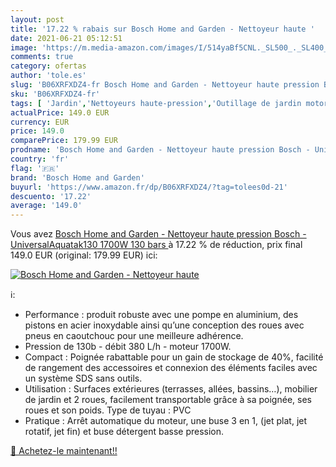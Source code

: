 ```yaml
---
layout: post
title: '17.22 % rabais sur Bosch Home and Garden - Nettoyeur haute '
date: 2021-06-21 05:12:51
image: 'https://m.media-amazon.com/images/I/514yaBf5CNL._SL500_._SL400_.jpg'
comments: true
category: ofertas
author: 'tole.es'
slug: 'B06XRFXDZ4-fr Bosch Home and Garden - Nettoyeur haute pression Bosch -...'
sku: 'B06XRFXDZ4-fr'
tags: [ 'Jardin','Nettoyeurs haute-pression','Outillage de jardin motorisé','Tondeuses et outillage de jardin motorisé','bosch home and garden', ]
actualPrice: 149.0 EUR
currency: EUR
price: 149.0
comparePrice: 179.99 EUR
prodname: 'Bosch Home and Garden - Nettoyeur haute pression Bosch - UniversalAquatak130  1700W  130 bars '
country: 'fr'
flag: '🇫🇷'
brand: 'Bosch Home and Garden'
buyurl: 'https://www.amazon.fr/dp/B06XRFXDZ4/?tag=tolees0d-21'
descuento: '17.22'
average: '149.0'
---
```


Vous avez [Bosch Home and Garden - Nettoyeur haute pression Bosch - UniversalAquatak130  1700W  130 bars ](https://www.amazon.fr/dp/B06XRFXDZ4/?tag=tolees0d-21)  à  17.22 % de réduction, prix final  149.0 EUR (original: 179.99 EUR) ici:

[![Bosch Home and Garden - Nettoyeur haute ](https://m.media-amazon.com/images/I/514yaBf5CNL._SL500_._SL400_.jpg)](https://www.amazon.fr/dp/B06XRFXDZ4/?tag=tolees0d-21)

ℹ️:

- Performance : produit robuste avec une pompe en aluminium, des pistons en acier inoxydable ainsi qu’une conception des roues avec pneus en caoutchouc pour une meilleure adhérence.
- Pression de 130b - débit 380 L/h - moteur 1700W.
- Compact : Poignée rabattable pour un gain de stockage de 40%, facilité de rangement des accessoires et connexion des éléments faciles avec un système SDS sans outils.
- Utilisation : Surfaces extérieures (terrasses, allées, bassins…), mobilier de jardin et 2 roues, facilement transportable grâce à sa poignée, ses roues et son poids. Type de tuyau : PVC
- Pratique : Arrêt automatique du moteur, une buse 3 en 1, (jet plat, jet rotatif, jet fin) et buse détergent basse pression.

[🛒 Achetez-le maintenant!!](https://www.amazon.fr/dp/B06XRFXDZ4/?tag=tolees0d-21)
